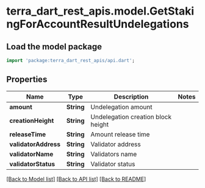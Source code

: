 # terra_dart_rest_apis.model.GetStakingForAccountResultUndelegations

## Load the model package
```dart
import 'package:terra_dart_rest_apis/api.dart';
```

## Properties
Name | Type | Description | Notes
------------ | ------------- | ------------- | -------------
**amount** | **String** | Undelegation amount | 
**creationHeight** | **String** | Undelegation creation block height | 
**releaseTime** | **String** | Amount release time | 
**validatorAddress** | **String** | Validator address | 
**validatorName** | **String** | Validators name | 
**validatorStatus** | **String** | Validator status | 

[[Back to Model list]](../README.md#documentation-for-models) [[Back to API list]](../README.md#documentation-for-api-endpoints) [[Back to README]](../README.md)


